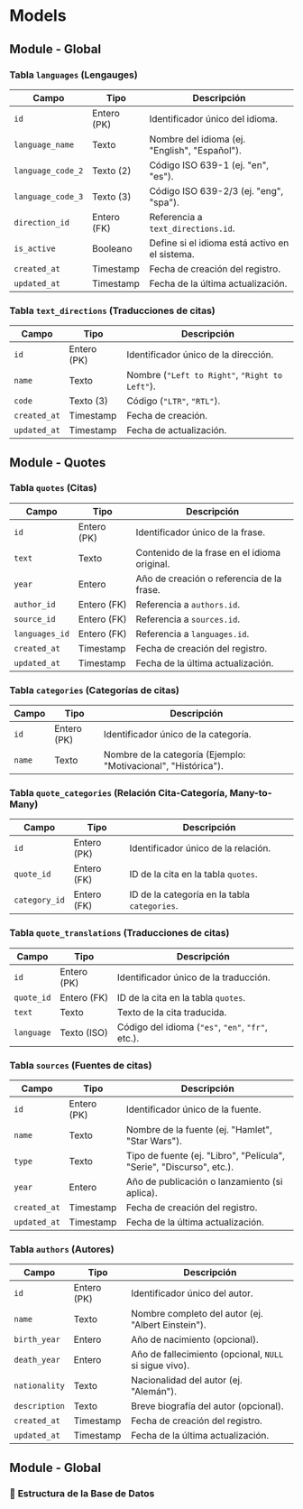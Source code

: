 
# Models

## Module - Global

### **Tabla `languages` (Lengauges)**

| Campo        | Tipo        | Descripción |
|-------------|------------|-------------------------------------------|
| `id`        | Entero (PK) | Identificador único del idioma.          |
| `language_name` | Texto   | Nombre del idioma (ej. "English", "Español"). |
| `language_code_2` | Texto (2) | Código ISO 639-1 (ej. "en", "es"). |
| `language_code_3` | Texto (3) | Código ISO 639-2/3 (ej. "eng", "spa"). |
| `direction_id` | Entero (FK) | Referencia a `text_directions.id`. |
| `is_active` | Booleano | Define si el idioma está activo en el sistema. |
| `created_at` | Timestamp | Fecha de creación del registro. |
| `updated_at` | Timestamp | Fecha de la última actualización. |

### **Tabla `text_directions` (Traducciones de citas)**

| Campo      | Tipo        | Descripción |
|-----------|------------|---------------------------------|
| `id`      | Entero (PK) | Identificador único de la dirección. |
| `name`    | Texto       | Nombre (`"Left to Right"`, `"Right to Left"`). |
| `code`    | Texto (3)   | Código (`"LTR"`, `"RTL"`). |
| `created_at` | Timestamp | Fecha de creación. |
| `updated_at` | Timestamp | Fecha de actualización. |

## Module - Quotes

### **Tabla `quotes` (Citas)**
| Campo         | Tipo        | Descripción |
|--------------|------------|------------------------------------------------|
| `id`         | Entero (PK) | Identificador único de la frase. |
| `text`       | Texto       | Contenido de la frase en el idioma original. |
| `year`       | Entero      | Año de creación o referencia de la frase. |
| `author_id`  | Entero (FK) | Referencia a `authors.id`. |
| `source_id`  | Entero (FK) | Referencia a `sources.id`. |
| `languages_id` | Entero (FK) | Referencia a `languages.id`. |
| `created_at` | Timestamp   | Fecha de creación del registro. |
| `updated_at` | Timestamp   | Fecha de la última actualización. |

### **Tabla `categories` (Categorías de citas)**
| Campo  | Tipo        | Descripción |
|--------|------------|------------------------------------------------|
| `id`   | Entero (PK) | Identificador único de la categoría. |
| `name` | Texto       | Nombre de la categoría (Ejemplo: "Motivacional", "Histórica"). |

### **Tabla `quote_categories` (Relación Cita-Categoría, Many-to-Many)**
| Campo      | Tipo        | Descripción |
|------------|------------|------------------------------------------------|
| `id`       | Entero (PK) | Identificador único de la relación. |
| `quote_id` | Entero (FK) | ID de la cita en la tabla `quotes`. |
| `category_id` | Entero (FK) | ID de la categoría en la tabla `categories`. |

### **Tabla `quote_translations` (Traducciones de citas)**
| Campo       | Tipo        | Descripción |
|------------|------------|------------------------------------------------|
| `id`       | Entero (PK) | Identificador único de la traducción. |
| `quote_id` | Entero (FK) | ID de la cita en la tabla `quotes`. |
| `text`     | Texto       | Texto de la cita traducida. |
| `language` | Texto (ISO) | Código del idioma (`"es"`, `"en"`, `"fr"`, etc.). |

### **Tabla `sources` (Fuentes de citas)**

| Campo       | Tipo        | Descripción |
|------------|------------|-----------------------------------------------|
| `id`       | Entero (PK) | Identificador único de la fuente.            |
| `name`     | Texto       | Nombre de la fuente (ej. "Hamlet", "Star Wars"). |
| `type`     | Texto       | Tipo de fuente (ej. "Libro", "Película", "Serie", "Discurso", etc.). |
| `year`     | Entero      | Año de publicación o lanzamiento (si aplica). |
| `created_at` | Timestamp | Fecha de creación del registro.              |
| `updated_at` | Timestamp | Fecha de la última actualización.            |

### **Tabla `authors` (Autores)**
| Campo         | Tipo        | Descripción |
|--------------|------------|------------------------------------------------|
| `id`         | Entero (PK) | Identificador único del autor. |
| `name`       | Texto       | Nombre completo del autor (ej. "Albert Einstein"). |
| `birth_year` | Entero      | Año de nacimiento (opcional). |
| `death_year` | Entero      | Año de fallecimiento (opcional, `NULL` si sigue vivo). |
| `nationality` | Texto      | Nacionalidad del autor (ej. "Alemán"). |
| `description` | Texto      | Breve biografía del autor (opcional). |
| `created_at` | Timestamp   | Fecha de creación del registro. |
| `updated_at` | Timestamp   | Fecha de la última actualización. |


## Module - Global

### 📌 **Estructura de la Base de Datos**



